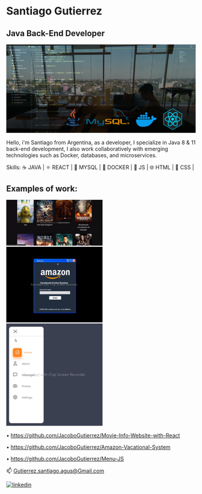 # Santiago Gutierrez
## Java Back-End Developer
![Java Back-End Developer](https://github.com/JacoboGutierrez/JacoboGutierrez/blob/main/banner_integrado.png?raw=true)

Hello, i'm Santiago from Argentina, as a developer, I specialize in Java 8 & 11 back-end development, I also work collaboratively with emerging technologies such as Docker, databases, and microservices.

Skills: 
☕ JAVA |
⚛️ REACT |
🐬 MYSQL |
🐳 DOCKER |
🚀 JS |
🌐 HTML |
🎨 CSS |

## Examples of work:
<img src="https://github.com/JacoboGutierrez/JacoboGutierrez/blob/main/moviesw.gif" width="256" /> <img src="https://github.com/JacoboGutierrez/JacoboGutierrez/blob/main/amaz.gif" width="256" /> <img src="https://github.com/JacoboGutierrez/JacoboGutierrez/blob/main/menuw.gif" width="256" />

• https://github.com/JacoboGutierrez/Movie-Info-Website-with-React

• https://github.com/JacoboGutierrez/Amazon-Vacational-System

• https://github.com/JacoboGutierrez/Menu-JS

📫 Gutierrez.santiago.agus@Gmail.com

[<img src='https://cdn.jsdelivr.net/npm/simple-icons@3.0.1/icons/linkedin.svg' alt='linkedin' height='40'>](https://www.linkedin.com/in/santiago-gutierrez-a333aa999lah/) 



